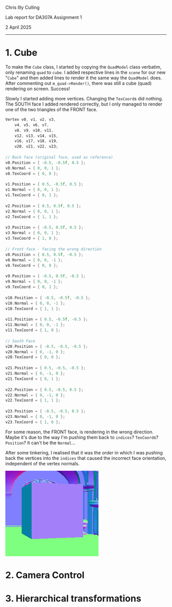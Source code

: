 Chris Illy Culling

Lab report for DA307A Assignment 1

2 April 2025

---

# 1. Cube

To make the `Cube` class, I started by copying the `QuadModel` class verbatim, only renaming `quad` to `cube`. I added respective lines in the `scene` for our new "`Cube`" and then added lines to render it the same way the `QuadModel` does. After commenting out `m_quad->Render()`, there was still a cube (quad) rendering on screen. Success!

Slowly I started adding more vertices. Changing the `TexCoord`s did nothing. The SOUTH face I added rendered correctly, but I only managed to render one of the two triangles of the FRONT face.

```cpp
Vertex v0, v1, v2, v3, 
	v4, v5, v6, v7,
	v8, v9, v10, v11,
	v12, v13, v14, v15,
	v16, v17, v18, v19,
	v20, v21, v22, v23;

// Back face (original face, used as reference)
v0.Position = { -0.5, -0.5f, 0.5 };
v0.Normal = { 0, 0, 1 };
v0.TexCoord = { 0, 0 };

v1.Position = { 0.5, -0.5f, 0.5 };
v1.Normal = { 0, 0, 1 };
v1.TexCoord = { 0, 1 };

v2.Position = { 0.5, 0.5f, 0.5 };
v2.Normal = { 0, 0, 1 };
v2.TexCoord = { 1, 1 };

v3.Position = { -0.5, 0.5f, 0.5 };
v3.Normal = { 0, 0, 1 };
v3.TexCoord = { 1, 0 };

// Front face - facing the wrong direction
v8.Position = { 0.5, 0.5f, -0.5 };
v8.Normal = { 0, 0, -1 };
v8.TexCoord = { 0, 0 };

v9.Position = { -0.5, 0.5f, -0.5 };
v9.Normal = { 0, 0, -1 };
v9.TexCoord = { 0, 1 };

v10.Position = { -0.5, -0.5f, -0.5 };
v10.Normal = { 0, 0, -1 };
v10.TexCoord = { 1, 1 };

v11.Position = { 0.5, -0.5f, -0.5 };
v11.Normal = { 0, 0, -1 };
v11.TexCoord = { 1, 0 };

// South Face
v20.Position = { -0.5, -0.5, -0.5 };
v20.Normal = { 0, -1, 0 };
v20.TexCoord = { 0, 0 };

v21.Position = { 0.5, -0.5, -0.5 };
v21.Normal = { 0, -1, 0 };
v21.TexCoord = { 0, 1 };

v22.Position = { 0.5, -0.5, 0.5 };
v22.Normal = { 0, -1, 0 };
v22.TexCoord = { 1, 1 };

v23.Position = { -0.5, -0.5, 0.5 };
v23.Normal = { 0, -1, 0 };
v23.TexCoord = { 1, 0 };
```

For some reason, the FRONT face, is rendering in the wrong direction. Maybe it's due to the way I'm pushing them back to `indices`? `TexCoord`s? `Position`? It can't be the `Normal`...

After some tinkering, I realised that it was the *order* in which I was pushing back the vertices into the `indices` that caused the incorrect face orientation, independent of the vertex normals.

![Rendered cube](images/cube.png)

# 2. Camera Control

# 3. Hierarchical transformations

<!-- # 4. OBJ-export & Import -->
